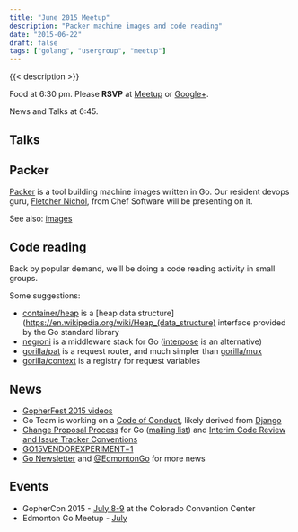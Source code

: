 ```yaml
---
title: "June 2015 Meetup"
description: "Packer machine images and code reading"
date: "2015-06-22"
draft: false
tags: ["golang", "usergroup", "meetup"]
---
```

{{< description >}}

Food at 6:30 pm. Please **RSVP** at [Meetup](https://www.meetup.com/startupedmonton/events/qfwsfhytjbdc/) or [Google+](https://plus.google.com/u/0/events/clli23l3vveod23soc7psk41a90?authkey=CK_xo5LLupjcfQ).

News and Talks at 6:45.

## Talks

## Packer

[Packer](https://packer.io/) is a tool building machine images written in Go. Our resident devops guru, [Fletcher Nichol](https://twitter.com/fnichol), from Chef Software will be presenting on it.

See also: [images](https://github.com/fatih/images)

## Code reading

Back by popular demand, we'll be doing a code reading activity in small groups.

Some suggestions:

- [container/heap](https://github.com/golang/go/tree/main/src/container/heap) is a [heap data structure](https://en.wikipedia.org/wiki/Heap_(data_structure) interface provided by the Go standard library
- [negroni](https://github.com/codegangsta/negroni) is a middleware stack for Go ([interpose](https://github.com/carbocation/interpose) is an alternative)
- [gorilla/pat](https://github.com/gorilla/pat) is a request router, and much simpler than [gorilla/mux](https://github.com/gorilla/mux)
- [gorilla/context](https://github.com/gorilla/context) is a registry for request variables

## News

- [GopherFest 2015 videos](https://www.hakkapools.co/p/gopherfest)
- Go Team is working on a [Code of Conduct](https://groups.google.com/forum/#!msg/golang-nuts/sy-YcVPADjg/bcO6LAr29EIJ), likely derived from [Django](https://www.djangoproject.com/conduct/)
- [Change Proposal Process](https://golang.org/s/proposal-process) for Go ([mailing list](https://groups.google.com/forum/#!topic/golang-dev/4GOiSBCX568)) and [Interim Code Review and Issue Tracker Conventions](https://groups.google.com/forum/#!topic/golang-dev/YU56eKYiXJg)
- [GO15VENDOREXPERIMENT=1](https://groups.google.com/forum/#!topic/golang-dev/74zjMON9glU)
- [Go Newsletter](https://golangweekly.com/issues) and [@EdmontonGo](https://twitter.com/edmontongo) for more news

## Events

- GopherCon 2015 - [July 8-9](https://www.gophercon.com/) at the Colorado Convention Center
- Edmonton Go Meetup - [July](/meetup/2015-07/)
